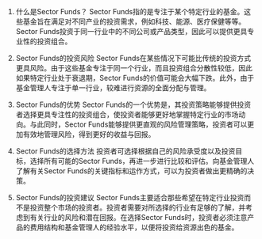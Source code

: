 

1. 什么是Sector Funds？
Sector Funds指的是专注于某个特定行业的基金。这些基金旨在满足对不同产业的投资需求，例如科技、能源、医疗保健等等。Sector Funds投资于同一行业中的不同公司或产品类型，因此可以提供更具专业性的投资组合。

2. Sector Funds的投资风险
Sector Funds在某些情况下可能比传统的投资方式更具风险。由于这些基金专注于同一个行业，而且投资组合分散性较低，因此如果特定行业处于衰退期，Sector Funds的价值可能会大幅下跌。此外，由于基金管理人专注于单一行业，较难进行资源的全面分配与管理。

3. Sector Funds的优势
Sector Funds的一个优势是，其投资策略能够提供投资者选择更具专注性的投资组合，使投资者能够更好地掌握特定行业的市场动向。与此同时，Sector Funds能够提供更直观的风险管理策略，投资者可以更加有效地管理风险，得到更好的收益与回报。

4. Sector Funds的选择方法
投资者可选择根据自己的风险承受度以及投资目标，选择所有可能的Sector Funds，再进一步进行比较和评估。向基金管理人了解有关Sector Funds的关键指标和运作方式，可以为投资者做出更精确的决策。

5. Sector Funds的投资建议
Sector Funds主要适合那些希望在特定行业投资而不是投资整个市场的投资者。投资者需要对所选择的行业有足够的了解，并考虑到有关行业的风险和潜在回报。在选择Sector Funds时，投资者必须注意产品的费用结构和基金管理人的经验水平，以便将投资给资源出色的基金。